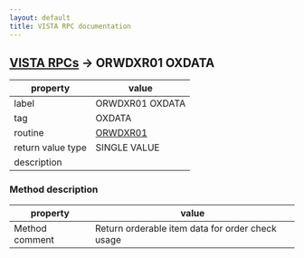 ```yaml
---
layout: default
title: VISTA RPC documentation
---
```




## [VISTA RPCs](TableOfContent.md) &#8594; ORWDXR01 OXDATA 

 property | value 
--- | --- 
 label | ORWDXR01 OXDATA
 tag | OXDATA
 routine | [ORWDXR01](http://code.osehra.org/dox/Routine_ORWDXR01_source.html)
 return value type | SINGLE VALUE
 description | 


### Method description

 property | value 
--- | --- 
 Method comment | Return orderable item data for order check usage